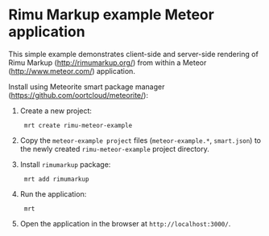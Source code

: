 # Rimu Markup example Meteor application

This simple example demonstrates client-side and server-side
rendering of Rimu Markup (<http://rimumarkup.org/>) from within
a Meteor (<http://www.meteor.com/>) application.

Install using Meteorite smart package manager (<https://github.com/oortcloud/meteorite/>):

1. Create a new project:

        mrt create rimu-meteor-example

2. Copy the `meteor-example project` files (`meteor-example.*`, `smart.json`)
   to the newly created `rimu-meteor-example` project directory.

3. Install `rimumarkup` package:

        mrt add rimumarkup

4. Run the application:

        mrt

5. Open the application in the browser at `http://localhost:3000/`.
